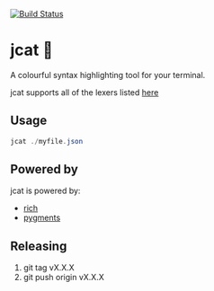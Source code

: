 [![Build Status](https://craigg.visualstudio.com/Pipelines/_apis/build/status/jcat?branchName=master)](https://craigg.visualstudio.com/Pipelines/_build/latest?definitionId=24&branchName=master)

# jcat :pencil:

A colourful syntax highlighting tool for your terminal.

jcat supports all of the lexers listed [here](https://pygments.org/docs/lexers/)

## Usage

```PowerShell
jcat ./myfile.json
```

## Powered by

jcat is powered by:
* [rich](https://github.com/willmcgugan/rich)
* [pygments](https://github.com/pygments/pygments)

## Releasing

1. git tag vX.X.X
2. git push origin vX.X.X
